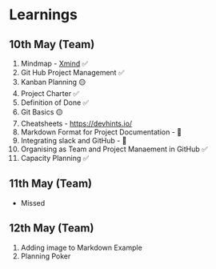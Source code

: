 # Learnings

## 10th May (Team)

1. Mindmap - [Xmind](https://www.xmind.net/download/) ✅
1. Git Hub Project Management  ✅
1. Kanban Planning 🟡
1. Project Charter ✅
1. Definition of Done ✅
1. Git Basics  🟡
1. Cheatsheets - https://devhints.io/
1. Markdown Format for Project Documentation - 🔴
1. Integrating slack and GitHub - 🔴
1. Organising as Team and Project Manaement in GitHub ✅
1. Capacity Planning ✅

## 11th May (Team) 
- Missed

## 12th May (Team) 

1. Adding image to Markdown Example
1. Planning Poker

